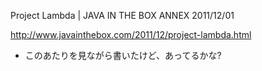 Project Lambda | JAVA IN THE BOX ANNEX 2011/12/01

http://www.javainthebox.com/2011/12/project-lambda.html <!-- .element style="font-size: 80%" -->

* このあたりを見ながら書いたけど、あってるかな?
